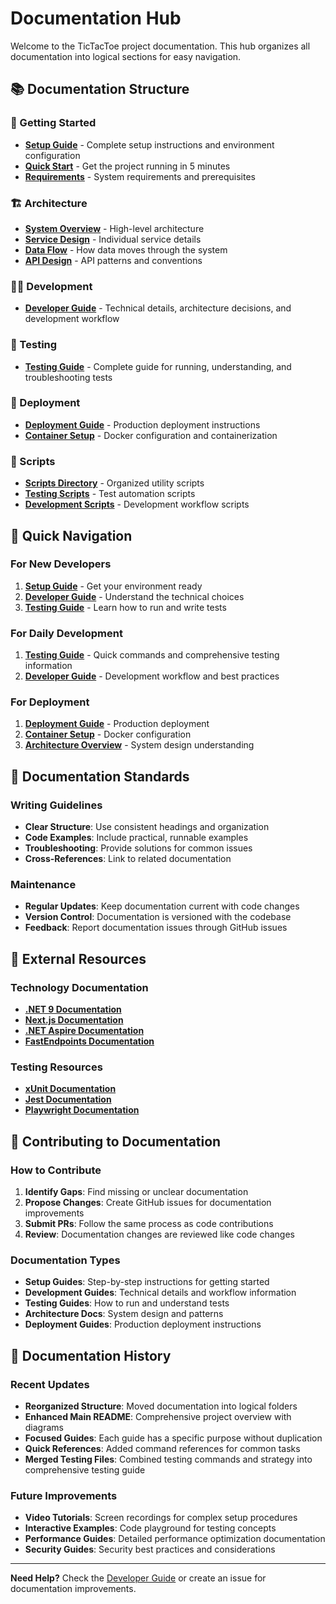 # Documentation Hub

Welcome to the TicTacToe project documentation. This hub organizes all documentation into logical sections for easy navigation.

## 📚 **Documentation Structure**

### **🚀 Getting Started**
- **[Setup Guide](setup/README.md)** - Complete setup instructions and environment configuration
- **[Quick Start](setup/quick-start.md)** - Get the project running in 5 minutes
- **[Requirements](setup/requirements.md)** - System requirements and prerequisites

### **🏗️ Architecture**
- **[System Overview](architecture/README.md)** - High-level architecture
- **[Service Design](architecture/services.md)** - Individual service details
- **[Data Flow](architecture/data-flow.md)** - How data moves through the system
- **[API Design](architecture/api-design.md)** - API patterns and conventions

### **👨‍💻 Development**
- **[Developer Guide](development/README.md)** - Technical details, architecture decisions, and development workflow

### **🧪 Testing**
- **[Testing Guide](testing/README.md)** - Complete guide for running, understanding, and troubleshooting tests

### **🚀 Deployment**
- **[Deployment Guide](deployment/README.md)** - Production deployment instructions
- **[Container Setup](deployment/containers.md)** - Docker configuration and containerization

### **🔧 Scripts**
- **[Scripts Directory](../scripts/README.md)** - Organized utility scripts
- **[Testing Scripts](../scripts/testing/)** - Test automation scripts
- **[Development Scripts](../scripts/development/)** - Development workflow scripts

## 🎯 **Quick Navigation**

### **For New Developers**
1. **[Setup Guide](setup/README.md)** - Get your environment ready
2. **[Developer Guide](development/README.md)** - Understand the technical choices
3. **[Testing Guide](testing/README.md)** - Learn how to run and write tests

### **For Daily Development**
1. **[Testing Guide](testing/README.md)** - Quick commands and comprehensive testing information
2. **[Developer Guide](development/README.md)** - Development workflow and best practices

### **For Deployment**
1. **[Deployment Guide](deployment/README.md)** - Production deployment
2. **[Container Setup](deployment/containers.md)** - Docker configuration
3. **[Architecture Overview](architecture/README.md)** - System design understanding

## 📖 **Documentation Standards**

### **Writing Guidelines**
- **Clear Structure**: Use consistent headings and organization
- **Code Examples**: Include practical, runnable examples
- **Troubleshooting**: Provide solutions for common issues
- **Cross-References**: Link to related documentation

### **Maintenance**
- **Regular Updates**: Keep documentation current with code changes
- **Version Control**: Documentation is versioned with the codebase
- **Feedback**: Report documentation issues through GitHub issues

## 🔗 **External Resources**

### **Technology Documentation**
- **[.NET 9 Documentation](https://docs.microsoft.com/en-us/dotnet/)**
- **[Next.js Documentation](https://nextjs.org/docs)**
- **[.NET Aspire Documentation](https://docs.microsoft.com/en-us/dotnet/cloud-native/aspire/)**
- **[FastEndpoints Documentation](https://fast-endpoints.com/)**

### **Testing Resources**
- **[xUnit Documentation](https://xunit.net/)**
- **[Jest Documentation](https://jestjs.io/docs/getting-started)**
- **[Playwright Documentation](https://playwright.dev/docs/intro)**

## 🤝 **Contributing to Documentation**

### **How to Contribute**
1. **Identify Gaps**: Find missing or unclear documentation
2. **Propose Changes**: Create GitHub issues for documentation improvements
3. **Submit PRs**: Follow the same process as code contributions
4. **Review**: Documentation changes are reviewed like code changes

### **Documentation Types**
- **Setup Guides**: Step-by-step instructions for getting started
- **Development Guides**: Technical details and workflow information
- **Testing Guides**: How to run and understand tests
- **Architecture Docs**: System design and patterns
- **Deployment Guides**: Production deployment instructions

## 📝 **Documentation History**

### **Recent Updates**
- **Reorganized Structure**: Moved documentation into logical folders
- **Enhanced Main README**: Comprehensive project overview with diagrams
- **Focused Guides**: Each guide has a specific purpose without duplication
- **Quick References**: Added command references for common tasks
- **Merged Testing Files**: Combined testing commands and strategy into comprehensive testing guide

### **Future Improvements**
- **Video Tutorials**: Screen recordings for complex setup procedures
- **Interactive Examples**: Code playground for testing concepts
- **Performance Guides**: Detailed performance optimization documentation
- **Security Guides**: Security best practices and considerations

---

**Need Help?** Check the [Developer Guide](development/README.md) or create an issue for documentation improvements. 